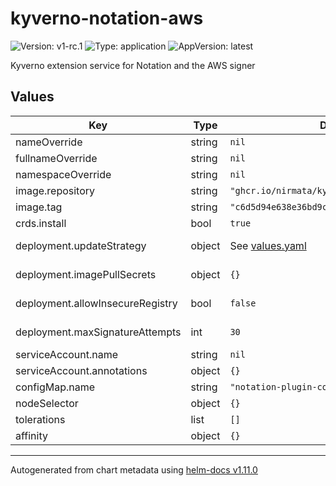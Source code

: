 # kyverno-notation-aws

![Version: v1-rc.1](https://img.shields.io/badge/Version-v1--rc.1-informational?style=flat-square) ![Type: application](https://img.shields.io/badge/Type-application-informational?style=flat-square) ![AppVersion: latest](https://img.shields.io/badge/AppVersion-latest-informational?style=flat-square)

Kyverno extension service for Notation and the AWS signer

## Values

| Key | Type | Default | Description |
|-----|------|---------|-------------|
| nameOverride | string | `nil` | Override the name of the chart |
| fullnameOverride | string | `nil` | Override the expanded name of the chart |
| namespaceOverride | string | `nil` | Override the namespace the chart deploys to |
| image.repository | string | `"ghcr.io/nirmata/kyverno-notation-aws"` |  |
| image.tag | string | `"c6d5d94e638e36bd9c29ff0a78fbfa64b555d561"` |  |
| crds.install | bool | `true` | Whether to have Helm install the Kyverno Notation AWS CRDs. |
| deployment.updateStrategy | object | See [values.yaml](values.yaml) | Deployment update strategy. Ref: https://kubernetes.io/docs/concepts/workloads/controllers/deployment/#strategy |
| deployment.imagePullSecrets | object | `{}` | Image pull secrets in case IRSA isn't configured, this will define the `--imagePullSecrets` argument |
| deployment.allowInsecureRegistry | bool | `false` | Allow insecure registry specifies whether to allow insecure connections to registries. Not recommended. |
| deployment.maxSignatureAttempts | int | `30` | Max signature attempts specifies the maximum number of signature envelopes that will be processed for verification |
| serviceAccount.name | string | `nil` | The ServiceAccount name |
| serviceAccount.annotations | object | `{}` | Annotations for the ServiceAccount |
| configMap.name | string | `"notation-plugin-config"` | The notation-plugin-config configmap name |
| nodeSelector | object | `{}` |  |
| tolerations | list | `[]` |  |
| affinity | object | `{}` |  |

----------------------------------------------
Autogenerated from chart metadata using [helm-docs v1.11.0](https://github.com/norwoodj/helm-docs/releases/v1.11.0)
